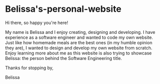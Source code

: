 # Belissa's-personal-website
Hi there, so happy you're here!

My name is Belissa and I enjoy creating, designing and developing. I have experience as a software engineer and wanted to code my own website.
Just like how homemade meals are the best ones (in my humble opinion they are), I wanted to design and develop my own website from scratch.
Enjoy learning more about me as this website is also trying to showcase Belissa: the person behind the Software Engineering title.

Thanks for stopping by,

Belissa